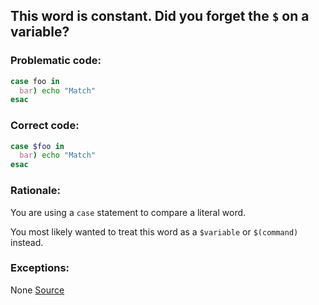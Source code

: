 ## This word is constant. Did you forget the `$` on a variable?

### Problematic code:

```sh
case foo in
  bar) echo "Match"
esac
```

### Correct code:

```sh
case $foo in
  bar) echo "Match"
esac
```
### Rationale:

You are using a `case` statement to compare a literal word.

You most likely wanted to treat this word as a `$variable` or `$(command)` instead.

### Exceptions:

None
[Source](https://github.com/koalaman/shellcheck/wiki/SC2194)

